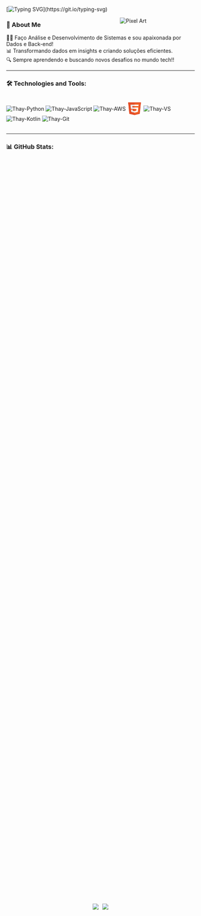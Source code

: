 [![Typing SVG](https://readme-typing-svg.herokuapp.com?font=Fira+Code&weight=500&duration=5001&pause=1000&color=FD5FFF&vCenter=true&width=435&lines=Ol%C3%A1!+Bem-vindo+ao+meu+GitHub!!!)](https://git.io/typing-svg)

<img src="https://i.gifer.com/PYh.gif" alt="Pixel Art" align="right" width="200">

### 🚀 About Me
👩‍💻 Faço Análise e Desenvolvimento de Sistemas e sou apaixonada por Dados e Back-end!  
📊 Transformando dados em insights e criando soluções eficientes.  
🔍 Sempre aprendendo e buscando novos desafios no mundo tech!!


---

### 🛠️ Technologies and Tools:

<div style="display: inline_block"><br>
  <img align="center" alt="Thay-Python" height="35" width="40" src="https://cdn.jsdelivr.net/gh/devicons/devicon@latest/icons/python/python-original.svg" >
  <img align="center" alt="Thay-JavaScript" height="35" width="40" src="https://cdn.jsdelivr.net/gh/devicons/devicon@latest/icons/javascript/javascript-original.svg" >
  <img align="center" alt="Thay-AWS" height="35" width="40" src="https://cdn.jsdelivr.net/gh/devicons/devicon@latest/icons/amazonwebservices/amazonwebservices-original-wordmark.svg" >
  <img align="center" alt="Thay-HTML" height="35" width="40" src="https://raw.githubusercontent.com/devicons/devicon/master/icons/html5/html5-original.svg">
  <img align="center" alt="Thay-VS" height="35" width="40" src="https://cdn.jsdelivr.net/gh/devicons/devicon/icons/vscode/vscode-original.svg">
  <img align="center" alt="Thay-Kotlin" height="35" width="40" src="https://cdn.jsdelivr.net/gh/devicons/devicon@latest/icons/kotlin/kotlin-original.svg">
  <img align="center" alt="Thay-Git" height="35" width="40" src="https://cdn.jsdelivr.net/gh/devicons/devicon/icons/git/git-original.svg">

</div><br>

---

### 📊 GitHub Stats:
<div style="display: flex; justify-content: center; align-items: center; height: 100vh;">
  <div style="display: flex; gap: 10px;">
    <a href="https://github.com/Thaycod171" target="_blank">
      <img height="145px" src="https://github-readme-stats.vercel.app/api?username=Thaycod171&show_icons=true&theme=one_dark_pro&include_all_commits=true&count_private=true" />
    </a>
    <a href="https://github.com/Thaycod171" target="_blank">
      <img height="145px" src="https://github-readme-stats.vercel.app/api/top-langs/?username=Thaycod171&layout=compact&langs_count=7&theme=one_dark_pro" />
    </a>
  </div>
</div>

---

### 🔥 GitHub Streak:

<div align="center">
  <img height="205px" src="https://github-readme-streak-stats.herokuapp.com/?user=Thaycod171&theme=one_dark_pro"/>
</div>

---

### 📬 Contact Me:

<div> 
  <a href="https://www.linkedin.com/in/thayane-nunes-6a16352b6/" target="_blank"><img src="https://img.shields.io/badge/-LinkedIn-%230077B5?style=for-the-badge&logo=linkedin&logoColor=white" target="_blank"></a> 
  <a href="mailto:nunes2005.thayane11@gmail.com"><img src="https://img.shields.io/badge/-Gmail-%23333?style=for-the-badge&logo=gmail&logoColor=white" target="_blank"></a>
</div>

